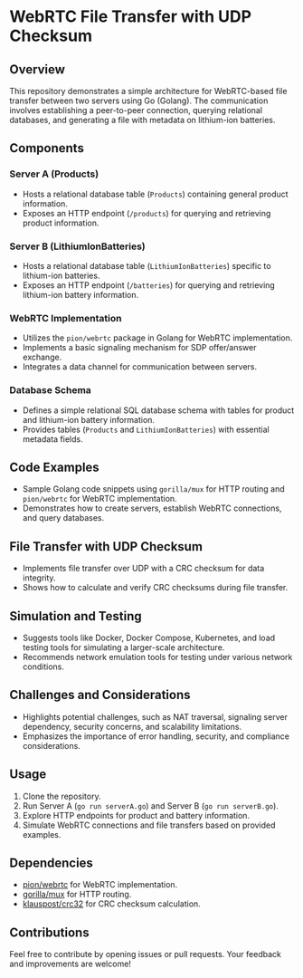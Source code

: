 # WebRTC File Transfer with UDP Checksum

## Overview

This repository demonstrates a simple architecture for WebRTC-based file transfer between two servers using Go (Golang). The communication involves establishing a peer-to-peer connection, querying relational databases, and generating a file with metadata on lithium-ion batteries.

## Components

### Server A (Products)

- Hosts a relational database table (`Products`) containing general product information.
- Exposes an HTTP endpoint (`/products`) for querying and retrieving product information.

### Server B (LithiumIonBatteries)

- Hosts a relational database table (`LithiumIonBatteries`) specific to lithium-ion batteries.
- Exposes an HTTP endpoint (`/batteries`) for querying and retrieving lithium-ion battery information.

### WebRTC Implementation

- Utilizes the `pion/webrtc` package in Golang for WebRTC implementation.
- Implements a basic signaling mechanism for SDP offer/answer exchange.
- Integrates a data channel for communication between servers.

### Database Schema

- Defines a simple relational SQL database schema with tables for product and lithium-ion battery information.
- Provides tables (`Products` and `LithiumIonBatteries`) with essential metadata fields.

## Code Examples

- Sample Golang code snippets using `gorilla/mux` for HTTP routing and `pion/webrtc` for WebRTC implementation.
- Demonstrates how to create servers, establish WebRTC connections, and query databases.

## File Transfer with UDP Checksum

- Implements file transfer over UDP with a CRC checksum for data integrity.
- Shows how to calculate and verify CRC checksums during file transfer.

## Simulation and Testing

- Suggests tools like Docker, Docker Compose, Kubernetes, and load testing tools for simulating a larger-scale architecture.
- Recommends network emulation tools for testing under various network conditions.

## Challenges and Considerations

- Highlights potential challenges, such as NAT traversal, signaling server dependency, security concerns, and scalability limitations.
- Emphasizes the importance of error handling, security, and compliance considerations.

## Usage

1. Clone the repository.
2. Run Server A (`go run serverA.go`) and Server B (`go run serverB.go`).
3. Explore HTTP endpoints for product and battery information.
4. Simulate WebRTC connections and file transfers based on provided examples.

## Dependencies

- [pion/webrtc](https://github.com/pion/webrtc) for WebRTC implementation.
- [gorilla/mux](https://github.com/gorilla/mux) for HTTP routing.
- [klauspost/crc32](https://github.com/klauspost/crc32) for CRC checksum calculation.

## Contributions

Feel free to contribute by opening issues or pull requests. Your feedback and improvements are welcome!

